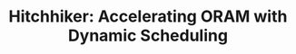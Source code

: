 ---
title: "Hitchhiker: Accelerating ORAM with Dynamic Scheduling"
collection: publications
# permalink: /publications/hitchhiker
venue: 'IEEE Transactions on Computers (TC)'
paperurl: 'https://ieeexplore.ieee.org/document/10054069/'
authors: '<b>Jingsen Zhu</b>, Mengming Li, Xingjian Zhang, Kai Bu, Miao Zhang, Tianqi Song'
---